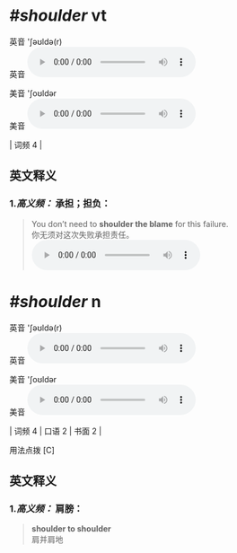 # ***\#shoulder*** vt
英音 'ʃəʊldə(r)  
英音
<audio src="./media/shoulder-B.aac" controls="controls"></audio>

美音 'ʃoʊldər  
美音
<audio src="./media/shoulder.aac" controls="controls"></audio>



| 词频 4 |  

英文释义
---
### 1.*高义频：* **承担；担负：**  

 > You don’t need to **shoulder the blame** for this failure.  
 > 你无须对这次失败承担责任。    
<audio src="./media/shoulder-2.aac" controls="controls"></audio>


# ***\#shoulder*** n
英音 'ʃəʊldə(r)  
英音
<audio src="./media/shoulder-B.aac" controls="controls"></audio>

美音 'ʃoʊldər  
美音
<audio src="./media/shoulder.aac" controls="controls"></audio>



| 词频 4 | 口语 2 | 书面 2 |  

用法点拨  [C]

英文释义
---
### 1.*高义频：* **肩膀：**  

 > **shoulder to shoulder**  
 > 肩并肩地    


